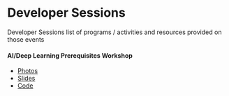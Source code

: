 # Developer Sessions

Developer Sessions list of programs / activities and resources provided on those events

#### AI/Deep Learning Prerequisites Workshop
- [Photos](https://drive.google.com/drive/folders/0B3P-rtZ-CedrLWFGdjNCUzFLZk0)
- [Slides](sessions/AI.Deep%20Learning.Prerequisites/slides)
- [Code](sessions/AI.Deep%20Learning.Prerequisites/code) 

